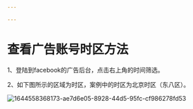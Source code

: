 ```yaml
---

---
```

# **查看广告账号时区方法**

1、登陆到facebook的广告后台，点击右上角的时间筛选。

2、如下图所示的区域为时区，案例中的时区为北京时区（东八区）。

![1644558368173-ae7d6e05-8928-44d5-95fc-cf986278fd53](/images/63cb4f35_1644558368173-ae7d6e05-8928-44d5-95fc-cf986278fd53.png)

